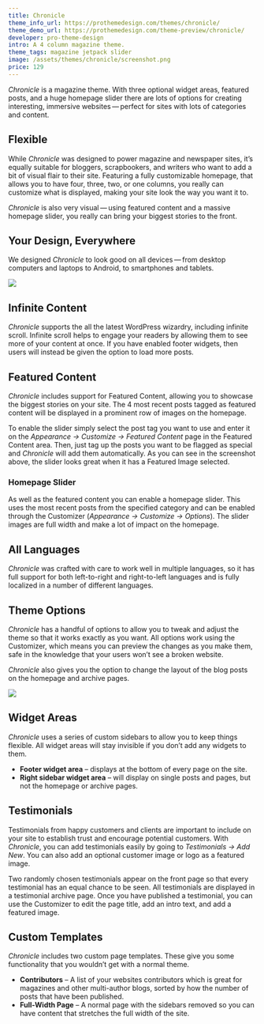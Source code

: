 ```yaml
---
title: Chronicle
theme_info_url: https://prothemedesign.com/themes/chronicle/
theme_demo_url: https://prothemedesign.com/theme-preview/chronicle/
developer: pro-theme-design
intro: A 4 column magazine theme.
theme_tags: magazine jetpack slider
image: /assets/themes/chronicle/screenshot.png
price: 129
---
```


<em>Chronicle</em> is a magazine theme. With three optional widget areas, featured posts, and a huge homepage slider there are lots of options for creating interesting, immersive websites — perfect for sites with lots of categories and content.

## Flexible

While <em>Chronicle</em> was designed to power magazine and newspaper sites, it’s equally suitable for bloggers, scrapbookers, and writers who want to add a bit of visual flair to their site. Featuring a fully customizable homepage, that allows you to have four, three, two, or one columns, you really can customize what is displayed, making your site look the way you want it to.

<em>Chronicle</em> is also very visual — using featured content and a massive homepage slider, you really can bring your biggest stories to the front.

## Your Design, Everywhere

We designed <em>Chronicle</em> to look good on all devices — from desktop computers and laptops to Android, to smartphones and tablets.

<img src="https://theme.files.wordpress.com/2014/05/chronicle-responsive-mockup-e1401110100481.jpg?w=640&h=288" />

## Infinite Content

<em>Chronicle</em> supports the all the latest WordPress wizardry, including infinite scroll. Infinite scroll helps to engage your readers by allowing them to see more of your content at once. If you have enabled footer widgets, then users will instead be given the option to load more posts.

## Featured Content

<em>Chronicle</em> includes support for Featured Content, allowing you to showcase the biggest stories on your site. The 4 most recent posts tagged as featured content will be displayed in a prominent row of images on the homepage.

To enable the slider simply select the post tag you want to use and enter it on the <em>Appearance → Customize → Featured Content</em> page in the Featured Content area. Then, just tag up the posts you want to be flagged as special and <em>Chronicle</em> will add them automatically. As you can see in the screenshot above, the slider looks great when it has a Featured Image selected.

<h3>Homepage Slider</h3>

As well as the featured content you can enable a homepage slider. This uses the most recent posts from the specified category and can be enabled through the Customizer (<em>Appearance → Customize → Options</em>). The slider images are full width and make a lot of impact on the homepage.

## All Languages

<em>Chronicle</em> was crafted with care to work well in multiple languages, so it has full support for both left-to-right and right-to-left languages and is fully localized in a number of different languages.

## Theme Options

<em>Chronicle</em> has a handful of options to allow you to tweak and adjust the theme so that it works exactly as you want. All options work using the Customizer, which means you can preview the changes as you make them, safe in the knowledge that your users won’t see a broken website.

<em>Chronicle</em> also gives you the option to change the layout of the blog posts on the homepage and archive pages.

<img src="https://theme.files.wordpress.com/2014/05/chronicle-layout-demo.gif?w=640" />

## Widget Areas

<em>Chronicle</em> uses a series of custom sidebars to allow you to keep things flexible. All widget areas will stay invisible if you don’t add any widgets to them.

* <strong>Footer widget area</strong> – displays at the bottom of every page on the site.
* <strong>Right sidebar widget area</strong> – will display on single posts and pages, but not the homepage or archive pages.

## Testimonials

Testimonials from happy customers and clients are important to include on your site to establish trust and encourage potential customers. With <em>Chronicle</em>, you can add testimonials easily by going to <em>Testimonials → Add New</em>. You can also add an optional customer image or logo as a featured image.

Two randomly chosen testimonials appear on the front page so that every testimonial has an equal chance to be seen. All testimonials are displayed in a testimonial archive page. Once you have published a testimonial, you can use the Customizer to edit the page title, add an intro text, and add a featured image.

## Custom Templates

<em>Chronicle</em> includes two custom page templates. These give you some functionality that you wouldn’t get with a normal theme.

* <strong>Contributors</strong> – A list of your websites contributors which is great for magazines and other multi-author blogs, sorted by how the number of posts that have been published.
* <strong>Full-Width Page</strong> – A normal page with the sidebars removed so you can have content that stretches the full width of the site.
